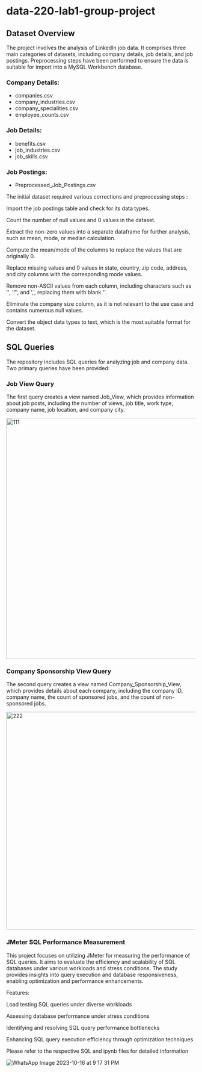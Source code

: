 # data-220-lab1-group-project

## Dataset Overview
The project involves the analysis of LinkedIn job data. It comprises three main categories of datasets, including company details, job details, and job postings. Preprocessing steps have been performed to ensure the data is suitable for import into a MySQL Workbench database.

### Company Details:

- companies.csv
- company_industries.csv
- company_specialities.csv
- employee_counts.csv

### Job Details:

- benefits.csv
- job_industries.csv
- job_skills.csv

### Job Postings:

- Preprocessed_Job_Postings.csv

The initial dataset required various corrections and preprocessing steps :

Import the job postings table and check for its data types.

Count the number of null values and 0 values in the dataset.

Extract the non-zero values into a separate dataframe for further analysis, such as mean, mode, or median calculation.

Compute the mean/mode of the columns to replace the values that are originally 0.

Replace missing values and 0 values in state, country, zip code, address, and city columns with the corresponding mode values.

Remove non-ASCII values from each column, including characters such as '', '"', and ',', replacing them with blank ''.

Eliminate the company size column, as it is not relevant to the use case and contains numerous null values.

Convert the object data types to text, which is the most suitable format for the dataset.


## SQL Queries

The repository includes SQL queries for analyzing job and company data. Two primary queries have been provided:

### Job View Query

The first query creates a view named Job_View, which provides information about job posts, including the number of views, job title, work type, company name, job location, and company city.

<img width="640" alt="111" src="https://github.com/aryama-ray/data-225-lab1-group-project/assets/144860707/4241cde7-2b5b-42a8-9bd4-552c1ceb63cf">

### Company Sponsorship View Query

The second query creates a view named Company_Sponsorship_View, which provides details about each company, including the company ID, company name, the count of sponsored jobs, and the count of non-sponsored jobs.

<img width="579" alt="222" src="https://github.com/aryama-ray/data-225-lab1-group-project/assets/144860707/5a7c44c3-78ca-4d43-92ac-a54cc8c66645">


### JMeter SQL Performance Measurement
This project focuses on utilizing JMeter for measuring the performance of SQL queries. It aims to evaluate the efficiency and scalability of SQL databases under various workloads and stress conditions. The study provides insights into query execution and database responsiveness, enabling optimization and performance enhancements.

Features:

Load testing SQL queries under diverse workloads

Assessing database performance under stress conditions

Identifying and resolving SQL query performance bottlenecks

Enhancing SQL query execution efficiency through optimization techniques

Please refer to the respective SQL and ipynb files for detailed information

![WhatsApp Image 2023-10-16 at 9 17 31 PM](https://github.com/aryama-ray/data-225-lab1-group-project/assets/144860707/f15c2a03-3339-4591-aa67-29ffa26eab89)

